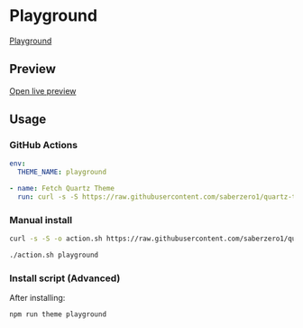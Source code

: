 # Playground

[Playground](https://www.benjaminezequiel.com/)

## Preview

[Open live preview](https://quartz-themes.github.io/playground/)

## Usage

### GitHub Actions

```yaml
env:
  THEME_NAME: playground
```

```yaml
- name: Fetch Quartz Theme
  run: curl -s -S https://raw.githubusercontent.com/saberzero1/quartz-themes/master/action.sh | bash -s -- $THEME_NAME
```

### Manual install

```bash
curl -s -S -o action.sh https://raw.githubusercontent.com/saberzero1/quartz-themes/master/action.sh

./action.sh playground
```

### Install script (Advanced)

After installing:

```bash
npm run theme playground
```
